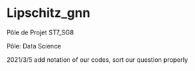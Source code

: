 # Lipschitz_gnn

Pôle de Projet ST7_SG8

Pôle: Data Science

2021/3/5 add notation of our codes, sort our question properly
